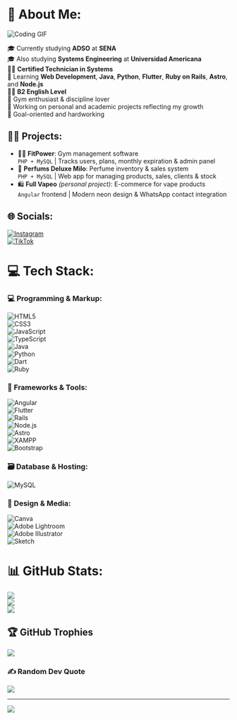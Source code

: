# 💫 About Me:
![Coding GIF](https://media.giphy.com/media/LmNwrBhejkK9EFP504/giphy.gif)

🎓 Currently studying **ADSO** at **SENA**  
🎓 Also studying **Systems Engineering** at **Universidad Americana**  
🧑‍💻 **Certified Technician in Systems**  
🧠 Learning **Web Development**, **Java**, **Python**, **Flutter**, **Ruby on Rails**, **Astro**, and **Node.js**  
💂‍♂️ **B2 English Level**  
💪 Gym enthusiast & discipline lover  
🚀 Working on personal and academic projects reflecting my growth  
🎯 Goal-oriented and hardworking  

## 👨‍💻 Projects:
- 🏋️‍♂️ **FitPower**: Gym management software  
  `PHP + MySQL` | Tracks users, plans, monthly expiration & admin panel  
- 🌸 **Perfums Deluxe Milo**: Perfume inventory & sales system  
  `PHP + MySQL` | Web app for managing products, sales, clients & stock  
- 🛍️ **Full Vapeo** *(personal project)*: E-commerce for vape products  
  `Angular` frontend | Modern neon design & WhatsApp contact integration  

## 🌐 Socials:
[![Instagram](https://img.shields.io/badge/Instagram-%23E4405F.svg?logo=Instagram&logoColor=white)](https://instagram.com/ivan_mejia1702)  
[![TikTok](https://img.shields.io/badge/TikTok-%23000000.svg?logo=TikTok&logoColor=white)](https://tiktok.com/@nitghwing)  

# 💻 Tech Stack:
### 💻 Programming & Markup:
![HTML5](https://img.shields.io/badge/html5-%23E34F26?style=for-the-badge&logo=html5&logoColor=white)  
![CSS3](https://img.shields.io/badge/css3-%231572B6?style=for-the-badge&logo=css3&logoColor=white)  
![JavaScript](https://img.shields.io/badge/javascript-%23323330?style=for-the-badge&logo=javascript&logoColor=%23F7DF1E)  
![TypeScript](https://img.shields.io/badge/typescript-%23007ACC?style=for-the-badge&logo=typescript&logoColor=white)  
![Java](https://img.shields.io/badge/java-%23ED8B00?style=for-the-badge&logo=java&logoColor=white)  
![Python](https://img.shields.io/badge/python-%2314354C?style=for-the-badge&logo=python&logoColor=white)  
![Dart](https://img.shields.io/badge/dart-%230175C2?style=for-the-badge&logo=dart&logoColor=white)  
![Ruby](https://img.shields.io/badge/ruby-%23CC342D?style=for-the-badge&logo=ruby&logoColor=white)  

### 🚀 Frameworks & Tools:
![Angular](https://img.shields.io/badge/angular-%23DD0031?style=for-the-badge&logo=angular&logoColor=white)  
![Flutter](https://img.shields.io/badge/flutter-%2302569B?style=for-the-badge&logo=flutter&logoColor=white)  
![Rails](https://img.shields.io/badge/rails-%23CC0000?style=for-the-badge&logo=rubyonrails&logoColor=white)  
![Node.js](https://img.shields.io/badge/node.js-%23339933?style=for-the-badge&logo=node.js&logoColor=white)  
![Astro](https://img.shields.io/badge/astro-%23ff5d01?style=for-the-badge&logo=astro&logoColor=white)  
![XAMPP](https://img.shields.io/badge/xampp-%23FB7A24?style=for-the-badge&logo=xampp&logoColor=white)  
![Bootstrap](https://img.shields.io/badge/bootstrap-%23563D7C?style=for-the-badge&logo=bootstrap&logoColor=white)  

### 🗃️ Database & Hosting:
![MySQL](https://img.shields.io/badge/mysql-%2300f?style=for-the-badge&logo=mysql&logoColor=white)  

### 🎨 Design & Media:
![Canva](https://img.shields.io/badge/Canva-%2300C4CC?style=for-the-badge&logo=Canva&logoColor=white)  
![Adobe Lightroom](https://img.shields.io/badge/Adobe%20Lightroom-31A8FF?style=for-the-badge&logo=Adobe%20Lightroom&logoColor=white)  
![Adobe Illustrator](https://img.shields.io/badge/adobeillustrator-%23FF9A00?style=for-the-badge&logo=adobeillustrator&logoColor=white)  
![Sketch](https://img.shields.io/badge/Sketch-FFB387?style=for-the-badge&logo=sketch&logoColor=black)  

# 📊 GitHub Stats:
![](https://github-readme-stats.vercel.app/api?username=ivancamilo10&theme=nightowl&hide_border=false&include_all_commits=false&count_private=false)<br/>
![](https://github-readme-streak-stats.herokuapp.com/?user=ivancamilo10&theme=nightowl&hide_border=false)<br/>
![](https://github-readme-stats.vercel.app/api/top-langs/?username=ivancamilo10&theme=nightowl&hide_border=false&include_all_commits=false&layout=compact)

## 🏆 GitHub Trophies
![](https://github-profile-trophy.vercel.app/?username=ivancamilo10&theme=radical&no-frame=false&no-bg=true&margin-w=4)

### ✍️ Random Dev Quote
![](https://quotes-github-readme.vercel.app/api?type=horizontal&theme=dark)

---
[![](https://visitcount.itsvg.in/api?id=ivancamilo10&icon=0&color=4)](https://visitcount.itsvg.in)
